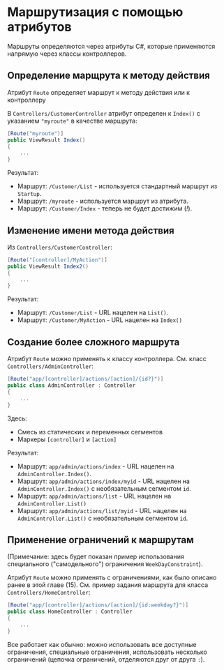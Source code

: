 # Маршрутизация с помощью атрибутов

Маршруты определяются через атрибуты C#, которые применяются напрямую через классы контроллеров.


## Определение марщрута к методу действия

Атрибут `Route` определяет маршрут к методу действия или к контроллеру

В `Controllers/CustomerController` атрибут определен к `Index()` с указанием `"myroute"` в качестве
маршрута:

```cs
[Route("myroute")]
public ViewResult Index()
{
    ...
}
```

Результат:
* Маршрут: `/Customer/List` - используется стандартный маршрут из `Startup`.
* Маршрут: `/myroute` - используется маршрут из атрибута.
* Маршрут: `/Customer/Index` - теперь не будет достижим (*!*).


## Изменение имени метода действия

Из `Controllers/CustomerController`:
```cs
[Route("[controller]/MyAction")]
public ViewResult Index2()
{
    ...
}
```

Результат:
* Маршрут: `/Customer/List` - URL нацелен на `List()`.
* Маршрут: `/Customer/MyAction` - URL нацелен на `Index()`


## Создание более сложного маршрута

Атрибут `Route` можно применять к классу контроллера. См. класс `Controllers/AdminController`:
```cs
[Route("app/[controller]/actions/[action]/{id?}")]
public class AdminController : Controller
{
    ...
}
```

Здесь:
* Смесь из статических и переменных сегментов
* Маркеры `[controller]` и `[action]`

Результат:
* Маршрут: `app/admin/actions/index` - URL нацелен на `AdminController.Index()`.
* Маршрут: `app/admin/actions/index/myid`  - URL нацелен на `AdminController.Index()`
с необязательным сегментом `id`.
* Маршрут: `app/admin/actions/list` - URL нацелен на `AdminController.List()`
* Маршрут: `app/admin/actions/list/myid` - URL нацелен на `AdminController.List()`
с необязательным сегментом `id`.


## Применение ограничений к маршрутам

(Примечание: здесь будет показан пример использования специального ("самодельного") ограничения
`WeekDayConstraint`).

Атрибут `Route` можно применять с ограничениями, как было описано ранее в этой главе (15).
См. пример задания маршрута для класса `Controllers/HomeController`:
```cs
[Route("app/[controller]/actions/[action]/{id:weekday?}")]
public class HomeController : Controller
{
    ...
}
```

Все работает как обычно: можно использовать все доступные ограничения, специальные ограничения,
использовать несколько ограничений (цепочка ограничений, отделяются друг от друга `:`).
